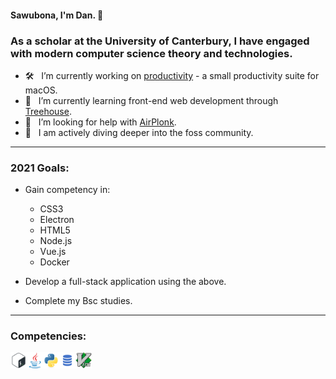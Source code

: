 #### Sawubona, I'm Dan. 👋
<!--
**daaanstraight/daaanstraight** is a ✨ _special_ ✨ repository because its `README.md` (this file) appears on your GitHub profile.
-->

### As a scholar at the University of Canterbury, I have engaged with modern computer science theory and technologies. 

- 🛠️ &nbsp; I’m currently working on [productivity] - a small productivity suite for macOS.
- 🌱 &nbsp; I’m currently learning front-end web development through [Treehouse].
- 🤔 &nbsp; I’m looking for help with [AirPlonk].
- 🤿 &nbsp; I am actively diving deeper into the foss community.

- - -
### 2021 Goals:
- Gain competency in:
  - CSS3
  - Electron
  - HTML5
  - Node.js
  - Vue.js
  - Docker

- Develop a full-stack application using the above.

- Complete my Bsc studies.

- - -
### Competencies:

<img align="left" alt="Bash" width="26px" src="https://raw.githubusercontent.com/devicons/devicon/c5378d6c2510ffa0b3e4475af95618a8048d6cf1/icons/bash/bash-original.svg" />
<img align="left" alt="Java" width="26px" src="https://raw.githubusercontent.com/devicons/devicon/c5378d6c2510ffa0b3e4475af95618a8048d6cf1/icons/java/java-original.svg" />
<img align="left" alt="Python" width="26px" src="https://raw.githubusercontent.com/devicons/devicon/c5378d6c2510ffa0b3e4475af95618a8048d6cf1/icons/python/python-original.svg" />
<img align="left" alt="SQL" width="26px" src="https://raw.githubusercontent.com/github/explore/80688e429a7d4ef2fca1e82350fe8e3517d3494d/topics/sql/sql.png" />
<img align="left" alt="Vim" width="26px" src="https://raw.githubusercontent.com/devicons/devicon/c5378d6c2510ffa0b3e4475af95618a8048d6cf1/icons/vim/vim-original.svg" />

[productivity]: https://github.com/daaanstraight/homebrew-productivity
[Treehouse]: https://teamtreehouse.com/tracks/front-end-web-development
[AirPlonk]: https://github.com/daaanstraight/AirPlonk/issues


